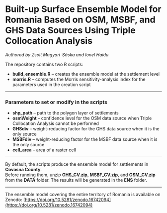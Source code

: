 # Built-up Surface Ensemble Model for Romania Based on OSM, MSBF, and GHS Data Sources Using Triple Collocation Analysis
*Authored by Zsolt Magyari-Sáska and Ionel Haidu*

The repository contains two R scripts:

- **build_ensemble.R** – creates the ensemble model at the settlement level  
- **morris.R** – computes the Morris sensitivity-analysis index for the parameters used in the creation script  

---

### Parameters to set or modify in the scripts

- **shp_path** – path to the polygon layer of settlements  
- **osmWeight** – confidence level for the OSM data source when Triple Collocation Analysis cannot be performed  
- **GHSdiv** – weight-reducing factor for the GHS data source when it is the only source  
- **MSBFdiv** – weight-reducing factor for the MSBF data source when it is the only source  
- **cell_area** – area of a raster cell  

---

By default, the scripts produce the ensemble model for settlements in **Covasna County**.  
Before running them, unzip **GHS_CV.zip**, **MSBF_CV.zip**, and **OSM_CV.zip** from the **DATA** folder. The results will be generated in the **ENS** folder. 

---

The ensemble model covering the entire territory of Romania is available on Zenodo: [https://doi.org/10.5281/zenodo.16742094](https://doi.org/10.5281/zenodo.16742094)


